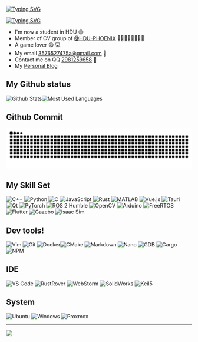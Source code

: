 [![Typing SVG](https://readme-typing-svg.demolab.com?font=Fira+Code&size=27&pause=800&color=9fe3ed&width=435&lines=Welcome+to+my+profile)](https://git.io/typing-svg)

[![Typing SVG](https://readme-typing-svg.demolab.com?font=Fira+Code&size=30&pause=800&color=9fe3ed&width=435&lines=Hi+there+!+It's+SillyBeee+👋)](https://git.io/typing-svg) 
- I'm now a student in HDU :blush:
- Member of CV group of [@HDU-PHOENIX](https://github.com/HDU-PHOENIX)   🥵🥵🥵🥵🥵🥵🥵🥵
- A game lover  :yum: 💻
- My email 3576527475a@gmail.com  📧
- Contact me on QQ [2981259658](1)  🐧
- My [Personal Blog](https://sillybeee.github.io/)
## My Github status
![Github Stats](https://github-readme-stats.vercel.app/api?username=SillyBeee&show_icons=true&theme=dark&count_private=true)![Most Used Languages](https://github-readme-stats.vercel.app/api/top-langs/?username=SillyBeee&theme=dark&layout=compact)
## Github Commit
<picture>
  <source media="(prefers-color-scheme: dark)" srcset="https://raw.githubusercontent.com/SillyBeee/SillyBeee/output/github-contribution-grid-snake-dark.svg">
  <source media="(prefers-color-scheme: light)" srcset="https://raw.githubusercontent.com/SillyBeee/SillyBeee/output/github-contribution-grid-snake.svg">
  <img alt="github contribution grid snake animation" src="https://raw.githubusercontent.com/SillyBeee/SillyBeee/output/github-contribution-grid-snake.svg">
</picture>


## My Skill Set

![C++](https://img.shields.io/badge/C++-00599C?logo=c%2B%2B&logoColor=white)
![Python](https://img.shields.io/badge/Python-3776AB?logo=python&logoColor=white)
![C](https://img.shields.io/badge/C-A8B9CC?logo=c&logoColor=white)
![JavaScript](https://img.shields.io/badge/JavaScript-F7DF1E?style=flat&logo=javascript&logoColor=black)
![Rust](https://img.shields.io/badge/Rust-000000?style=flat&logo=rust&logoColor=white)
![MATLAB](https://img.shields.io/badge/MATLAB-0076A8?style=flat&logo=Mathworks&logoColor=white)
![Vue.js](https://img.shields.io/badge/Vue.js-4FC08D?style=flat&logo=vue.js&logoColor=white)
![Tauri](https://img.shields.io/badge/Tauri-FFC131?style=flat&logo=tauri&logoColor=black)
![Qt](https://img.shields.io/badge/-Qt-41CD52?style=plastic&logo=qt&logoColor=white)
![PyTorch](https://img.shields.io/badge/PyTorch-EE4C2C?logo=pytorch&logoColor=white)
![ROS 2 Humble](https://img.shields.io/badge/ROS_2-Humble-58A6FF?logo=ros&logoColor=white)
![OpenCV](https://img.shields.io/badge/OpenCV-5C3EE8?logo=opencv&logoColor=white)
![Arduino](https://img.shields.io/badge/Arduino-00979D?logo=arduino&logoColor=white)
![FreeRTOS](https://img.shields.io/badge/-FreeRTOS-002D72?style=flat-square&logo=freertos&logoColor=white)
![Flutter](https://img.shields.io/badge/Flutter-02569B?style=flat-square&logo=flutter&logoColor=white)
![Gazebo](https://img.shields.io/badge/Gazebo-Simulation-orange)
![Isaac Sim](https://img.shields.io/badge/NVIDIA-Isaac%20Sim-blue)






## Dev tools!
![Vim](https://img.shields.io/badge/Vim-019733?logo=vim&logoColor=white)
![Git](https://img.shields.io/badge/-Git-F05032?style=flat-square&logo=git&logoColor=white)
![Docker](https://img.shields.io/badge/-Docker-2496ED?style=flat-square&logo=docker&logoColor=white)![CMake](https://img.shields.io/badge/CMake-064F8C?logo=cmake&logoColor=white)
![Markdown](https://img.shields.io/badge/Markdown-000000?logo=markdown&logoColor=white)
![Nano](https://img.shields.io/badge/Nano-4A90E2?logo=gnu&logoColor=white)
![GDB](https://img.shields.io/badge/GDB-Debugger-blue)
![Cargo](https://img.shields.io/badge/Cargo-000000?style=flat&logo=cargo&logoColor=white)
![NPM](https://img.shields.io/badge/NPM-CB3837?style=flat&logo=npm&logoColor=white)

## IDE
![VS Code](https://img.shields.io/badge/VS%20Code-007ACC?style=flat&logo=visual-studio-code&logoColor=white)
![RustRover](https://img.shields.io/badge/RustRover-000000?style=flat&logo=jetbrains&logoColor=white)
![WebStorm](https://img.shields.io/badge/WebStorm-000000?style=flat&logo=webstorm&logoColor=white)
![SolidWorks](https://img.shields.io/badge/-SolidWorks-FF0000?logo=solidworks&logoColor=white)
![Keil5](https://img.shields.io/badge/-Keil%205-5A4E39?logo=keil&logoColor=white)

## System
![Ubuntu](https://img.shields.io/badge/Ubuntu-E95420?logo=ubuntu&logoColor=white)
![Windows](https://img.shields.io/badge/Windows-0078D4?logo=windows&logoColor=white)
![Proxmox](https://img.shields.io/badge/Proxmox-Virtualization-orange?logo=proxmox&logoColor=white)




----------







![](https://img.shields.io/badge/Made%20with-Markdown-1f425f.svg)
